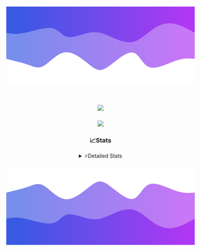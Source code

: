 ![Header](./header.png)
<div align="center">

<h1 align="center">
  <a href="https://git.io/typing-svg">
    <img src="https://readme-typing-svg.herokuapp.com/?lines=Hello,+There!+%F0%9F%91%8B;This+is+chicho.;Owner+on+Ocean;&center=true&size=25">
  </a>
</h1>
  
<p align="center">
  <img src="https://lanyard.cnrad.dev/api/852683595378196480" />
</p>

### 📈Stats
<details>
    <summary> ⚡Detailed Stats</summary>
    <br/>

<!--START_SECTION:waka-->
![Code Time](http://img.shields.io/badge/Code%20Time-477%20hrs%2011%20mins-blue)

![Profile Views](http://img.shields.io/badge/Profile%20Views-6-blue)

**🐱 My GitHub Data** 

> 📦 43.7 kB Used in GitHub's Storage 
 > 
> 🏆 47 Contributions in the Year 2023
 > 
> 🚫 Not Opted to Hire
 > 
> 📜 12 Public Repositories 
 > 
> 🔑 7 Private Repositories 
 > 
**I'm a Night 🦉** 

```text
🌞 Morning                17 commits          █░░░░░░░░░░░░░░░░░░░░░░░░   05.36 % 
🌆 Daytime                37 commits          ███░░░░░░░░░░░░░░░░░░░░░░   11.67 % 
🌃 Evening                152 commits         ████████████░░░░░░░░░░░░░   47.95 % 
🌙 Night                  111 commits         █████████░░░░░░░░░░░░░░░░   35.02 % 
```
📅 **I'm Most Productive on Tuesday** 

```text
Monday                   19 commits          █░░░░░░░░░░░░░░░░░░░░░░░░   05.99 % 
Tuesday                  73 commits          ██████░░░░░░░░░░░░░░░░░░░   23.03 % 
Wednesday                62 commits          █████░░░░░░░░░░░░░░░░░░░░   19.56 % 
Thursday                 45 commits          ████░░░░░░░░░░░░░░░░░░░░░   14.20 % 
Friday                   36 commits          ███░░░░░░░░░░░░░░░░░░░░░░   11.36 % 
Saturday                 31 commits          ██░░░░░░░░░░░░░░░░░░░░░░░   09.78 % 
Sunday                   51 commits          ████░░░░░░░░░░░░░░░░░░░░░   16.09 % 
```


📊 **This Week I Spent My Time On** 

```text
🕑︎ Time Zone: America/Argentina/Buenos_Aires

💬 Programming Languages: 
HTML                     8 hrs 36 mins       ██████████░░░░░░░░░░░░░░░   39.08 % 
JavaScript               6 hrs 6 mins        ███████░░░░░░░░░░░░░░░░░░   27.70 % 
Python                   4 hrs 11 mins       █████░░░░░░░░░░░░░░░░░░░░   19.04 % 
CSS                      3 hrs 3 mins        ███░░░░░░░░░░░░░░░░░░░░░░   13.89 % 
JSON                     3 mins              ░░░░░░░░░░░░░░░░░░░░░░░░░   00.28 % 

🔥 Editors: 
VS Code                  22 hrs 2 mins       █████████████████████████   100.00 % 

🐱‍💻 Projects: 
Unknown Project          6 hrs 47 mins       ████████░░░░░░░░░░░░░░░░░   30.78 % 
ArgBuyReps               4 hrs 51 mins       ██████░░░░░░░░░░░░░░░░░░░   22.01 % 
Coder                    4 hrs 5 mins        █████░░░░░░░░░░░░░░░░░░░░   18.57 % 
React                    3 hrs 49 mins       ████░░░░░░░░░░░░░░░░░░░░░   17.34 % 
ecommerce                2 hrs 29 mins       ███░░░░░░░░░░░░░░░░░░░░░░   11.30 % 

💻 Operating System: 
Windows                  22 hrs 2 mins       █████████████████████████   100.00 % 
```

**I Mostly Code in JavaScript** 

```text
JavaScript               9 repos             ████████░░░░░░░░░░░░░░░░░   32.14 % 
HTML                     4 repos             ████░░░░░░░░░░░░░░░░░░░░░   14.29 % 
CSS                      4 repos             ████░░░░░░░░░░░░░░░░░░░░░   14.29 % 
C#                       2 repos             ██░░░░░░░░░░░░░░░░░░░░░░░   07.14 % 
Batchfile                1 repo              █░░░░░░░░░░░░░░░░░░░░░░░░   03.57 % 
```




 Last Updated on 30/10/2023 21:10:10 UTC
<!--END_SECTION:waka-->
</details>

![Footer](./footer.png)
